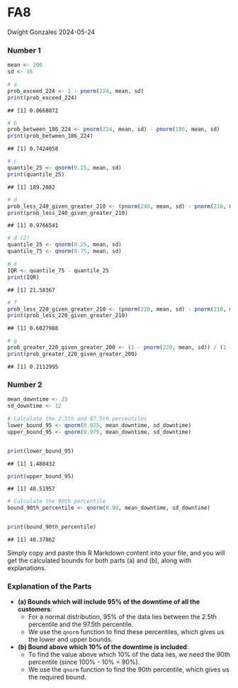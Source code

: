 FA8
================
Dwight Gonzales
2024-05-24

### Number 1

``` r
mean <- 200
sd <- 16

# a
prob_exceed_224 <- 1 - pnorm(224, mean, sd)
print(prob_exceed_224)
```

    ## [1] 0.0668072

``` r
# b
prob_between_186_224 <- pnorm(224, mean, sd) - pnorm(186, mean, sd)
print(prob_between_186_224)
```

    ## [1] 0.7424058

``` r
# c
quantile_25 <- qnorm(0.25, mean, sd)
print(quantile_25)
```

    ## [1] 189.2082

``` r
# d
prob_less_240_given_greater_210 <- (pnorm(240, mean, sd) - pnorm(210, mean, sd)) / (1 - pnorm(210, mean, sd))
print(prob_less_240_given_greater_210)
```

    ## [1] 0.9766541

``` r
# d (2)
quantile_25 <- qnorm(0.25, mean, sd)
quantile_75 <- qnorm(0.75, mean, sd)

# e
IQR <- quantile_75 - quantile_25
print(IQR)
```

    ## [1] 21.58367

``` r
# f
prob_less_220_given_greater_210 <- (pnorm(220, mean, sd) - pnorm(210, mean, sd)) / (1 - pnorm(210, mean, sd))
print(prob_less_220_given_greater_210)
```

    ## [1] 0.6027988

``` r
# g
prob_greater_220_given_greater_200 <- (1 - pnorm(220, mean, sd)) / (1 - pnorm(200, mean, sd))
print(prob_greater_220_given_greater_200)
```

    ## [1] 0.2112995

### Number 2

``` r
mean_downtime <- 25
sd_downtime <- 12

# Calculate the 2.5th and 97.5th percentiles
lower_bound_95 <- qnorm(0.025, mean_downtime, sd_downtime)
upper_bound_95 <- qnorm(0.975, mean_downtime, sd_downtime)


print(lower_bound_95)
```

    ## [1] 1.480432

``` r
print(upper_bound_95)
```

    ## [1] 48.51957

``` r
# Calculate the 90th percentile
bound_90th_percentile <- qnorm(0.90, mean_downtime, sd_downtime)


print(bound_90th_percentile)
```

    ## [1] 40.37862

Simply copy and paste this R Markdown content into your file, and you
will get the calculated bounds for both parts (a) and (b), along with
explanations.

### Explanation of the Parts

- **(a) Bounds which will include 95% of the downtime of all the
  customers**:
  - For a normal distribution, 95% of the data lies between the 2.5th
    percentile and the 97.5th percentile.
  - We use the `qnorm` function to find these percentiles, which gives
    us the lower and upper bounds.
- **(b) Bound above which 10% of the downtime is included**:
  - To find the value above which 10% of the data lies, we need the 90th
    percentile (since 100% - 10% = 90%).
  - We use the `qnorm` function to find the 90th percentile, which gives
    us the required bound.
